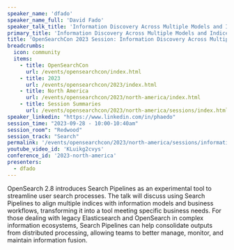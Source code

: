 ```yaml
---
speaker_name: 'dfado'
speaker_name_full: 'David Fado'
speaker_talk_title: 'Information Discovery Across Multiple Models and Indices: Potential for Search Pipelines'
primary_title: 'Information Discovery Across Multiple Models and Indices: Potential for Search Pipelines'
title: 'OpenSearchCon 2023 Session: Information Discovery Across Multiple Models and Indices'
breadcrumbs:
  icon: community
  items:
    - title: OpenSearchCon
      url: /events/opensearchcon/index.html
    - title: 2023
      url: /events/opensearchcon/2023/index.html
    - title: North America
      url: /events/opensearchcon/2023/north-america/index.html
    - title: Session Summaries
      url: /events/opensearchcon/2023/north-america/sessions/index.html
speaker_linkedin: "https://www.linkedin.com/in/phaedo"
session_time: "2023-09-28 - 10:00-10:40am"
session_room": "Redwood"
session_track: "Search"
permalink: '/events/opensearchcon/2023/north-america/sessions/information-discovery-across-multiple-models-and-indices-potential-for-search-pipelines.html'
youtube_video_id: 'KLuikg2cvys'
conference_id: '2023-north-america'
presenters:
  - dfado
---
```


OpenSearch 2.8 introduces Search Pipelines as an experimental tool to streamline user search processes. The talk will discuss using Search Pipelines to align multiple indices with information models and business workflows, transforming it into a tool meeting specific business needs. For those dealing with legacy Elasticsearch and OpenSearch in complex information ecosystems, Search Pipelines can help consolidate outputs from distributed processing, allowing teams to better manage, monitor, and maintain information fusion.
